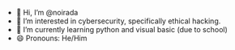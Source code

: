 - 👋 Hi, I’m @noirada
- 👀 I’m interested in cybersecurity, specifically ethical hacking. 
- 🌱 I’m currently learning python and visual basic (due to school)
- 😄 Pronouns: He/Him
